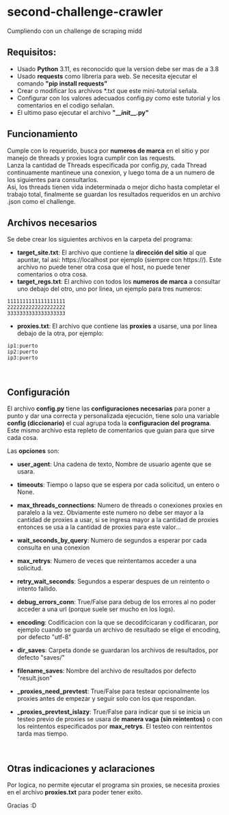 # second-challenge-crawler
Cumpliendo con un challenge de scraping midd

## Requisitos:
 * Usado **Python** 3.11, es reconocido que la version debe ser mas de a 3.8
 * Usado **requests** como libreria para web.
    Se necesita ejecutar el comando **"pip install requests"**
 * Crear o modificar los archivos *.txt que este mini-tutorial señala.
 * Configurar con los valores adecuados config.py como este tutorial y los comentarios en el codigo señalan.
 * El ultimo paso ejecutar el archivo **"\___init_\__.py"**

## Funcionamiento
Cumple con lo requerido, busca por **numeros de marca** en el sitio y por manejo de threads y proxies logra cumplir con las requests.<br>
Lanza la cantidad de Threads especificada por config.py, cada Thread continuamente mantineue una conexion, y luego toma de a un numero de los siguientes para consultarlos.<br>
Asi, los threads tienen vida indeterminada o mejor dicho hasta completar el trabajo total, finalmente se guardan los resultados requeridos en un archivo .json como el challenge.

## Archivos necesarios
 Se debe crear los siguientes archivos en la carpeta del programa:
 * **target_site.txt**: El archivo que contiene la **dirección del sitio** al que apuntar, tal asi: https://localhost por ejemplo (siempre con https://). Este archivo no puede tener otra cosa que el host, no puede tener comentarios o otra cosa.
 * **target_regs.txt**: El archivo con todos los **numeros de marca** a consultar uno debajo del otro, uno por linea, un ejemplo para tres numeros:

```
1111111111111111111
2222222222222222222
3333333333333333333
```

 * **proxies.txt**: El archivo que contiene las **proxies** a usarse, una por linea debajo de la otra, por ejemplo:

```
ip1:puerto
ip2:puerto
ip3:puerto
```

<br>

## Configuración
 El archivo **config.py** tiene las **configuraciones necesarias** para poner a punto y dar una correcta y personalizada ejecución, tiene solo una variable **config (diccionario)** el cual agrupa toda la **configuracion del programa**. Este mismo archivo esta repleto de comentarios que guian para que sirve cada cosa.
 
 Las **opciones** son:

  * **user_agent**: Una cadena de texto, Nombre de usuario agente que se usara.
    
  * **timeouts**: Tiempo o lapso que se espera por cada solicitud, un entero o None.

  * **max_threads_connections**: Numero de threads o conexiones proxies en paralelo a la vez.
  Obviamente este numero no debe ser mayor a la cantidad de proxies a usar, si se ingresa mayor a la cantidad de proxies entonces se usa a la cantidad de proxies para este valor...
    
  * **wait_seconds_by_query**: Numero de segundos a esperar por cada consulta en una conexion

  * **max_retrys**: Numero de veces que reintentamos acceder a una solicitud.

  * **retry_wait_seconds**: Segundos a esperar despues de un reintento o intento fallido.

  * **debug_errors_conn**: True/False para debug de los errores al no poder acceder a una url (porque suele ser mucho en los logs).
    
  * **encoding**: Codificacion con la que se decodifcicaran y codificaran, por ejemplo cuando se guarda un archivo de resultado se elige el encoding, por defecto "utf-8"

  * **dir_saves**: Carpeta donde se guardaran los archivos de resultados, por defecto "saves/"
    
  * **filename_saves**: Nombre del archivo de resultados por defecto "result.json"
    <br>
  * **_proxies_need_prevtest**: True/False para testear opcionalmente los proxies antes de empezar y seguir solo con los que respondan.

  * **_proxies_prevtest_islazy**: True/False para indicar que si se inicia un testeo previo de proxies
  se usara de **manera vaga (sin reintentos)** o con los reintentos especificados por **max_retrys**.
  El testeo con reintentos tarda mas tiempo.


<br>

## Otras indicaciones y aclaraciones

  Por logica, no permite ejecutar el programa sin proxies, se necesita proxies en el archivo **proxies.txt** para poder tener exito.

Gracias :D
